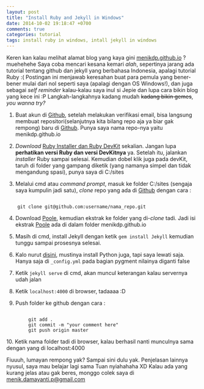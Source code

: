 ```yaml
---
layout: post
title: "Install Ruby and Jekyll in Windows"
date: 2014-10-02 19:18:47 +0700
comments: true
categories: tutorial
tags: install ruby in windows, intall jekyll in windows
---
```



Keren kan kalau melihat alamat blog yang kaya gini [menikdp.github.io][blogku] ? muehehehe Saya coba mencari kesana kemari *alah*, sepertinya jarang ada tutorial tentang github dan jekyll yang berbahasa Indonesia, apalagi tutorial Ruby :( Postingan ini menjawab keresahan buat para pemula yang bener-bener mulai dari nol seperti saya (apalagi dengan OS Windows!), dan juga sebagai *self reminder* kalau-kalau saya inul si Jepie dan lupa cara bikin blog yang kece ini :P Langkah-langkahnya kadang mudah <del>kadang bikin gemes</del>, *you wanna try?*

1. Buat akun di [Github][github], setelah melakukan verifikasi email, bisa langsung membuat repositori(selanjutnya kita bilang repo aja ya biar gak rempong) baru di [Github][github]. Punya saya nama repo-nya yaitu menikdp.github.io

2. *Download* [Ruby Installer dan Ruby DevKit][devkit] sekalian. Jangan lupa <b>perhatikan versi Ruby dan versi DevKitnya</b> ya. Setelah itu, jalankan *installer* Ruby sampai selesai. Kemudian dobel klik juga pada devKit, taruh di folder yang gampang diketik (yang namanya simpel dan tidak mengandung spasi), punya saya di C:/sites

3. Melalui cmd atau *command prompt*, masuk ke folder C:/sites (sengaja saya kumpulin jadi satu), *clone* repo yang ada di [Github][github] dengan cara : 

<div class="highlight"><pre><code class="language-ruby" data-lang="ruby"><span class="nb">
	git clone git@github.com:username/nama_repo.git
</span></code></pre></div>

4. Download [Poole][poole], kemudian ekstrak ke folder yang di-*clone* tadi. Jadi isi ekstrak [Poole][poole] ada di dalam folder menikdp.github.io
 
5. Masih di cmd, install Jekyll dengan ketik `gem install Jekyll` kemudian tunggu sampai prosesnya selesai. 

6. Kalo nurut [disini][winjekyll], mustinya install Python juga, tapi saya lewati saja. Hanya saja di `_config.yml` pada bagian pygment nilainya diganti false

7. Ketik `jekyll serve` di cmd, akan muncul keterangan kalau servernya udah jalan

8. Ketik `localhost:4000` di browser, tadaaaa :D

9. Push folder ke github dengan cara :

<div class="highlight"><pre><code class="language-ruby" data-lang="ruby"><span class="nb">
    	git add .
    	git commit -m "your comment here"
    	git push origin master
</span></code></pre></div>
10. Ketik nama folder tadi di browser, kalau berhasil nanti munculnya sama dengan yang di localhost:4000


Fiuuuh, lumayan rempong yak? Sampai sini dulu yak. Penjelasan lainnya nyusul, saya mau belajar lagi sama Tuan nyiahahaha XD Kalau ada yang kurang jelas atau gak beres, monggo colek saya di menik.damayanti.p@gmail.com


[blogku]: http://menikdp.github.io
[github]: http://github.com
[poole]: https://github.com/poole/poole
[winjekyll]: http://jekyllrb.com/docs/installation/
[devkit]: http://rubyinstaller.org/downloads/
